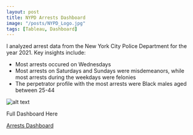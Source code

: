 ```yaml
---
layout: post
title: NYPD Arrests Dashboard
image: "/posts/NYPD_Logo.jpg"
tags: [Tableau, Dashboard]
---
```


I analyzed arrest data from the New York City Police Department for the year 2021. Key insights include:
- Most arrests occured on Wednesdays
- Most arrests on Saturdays and Sundays were misdemeanors, while most arrests during the weekdays were felonies
- The perpetrator profile with the most arrests were Black males aged between 25-44

![alt text](/img/posts/Onyx_November_Challenge.jpg "November Challenge!")

Full Dashboard Here

[Arrests Dashboard](https://public.tableau.com/app/profile/kedeisha/viz/OnyxNovemberChallenge/Dashboard1)
